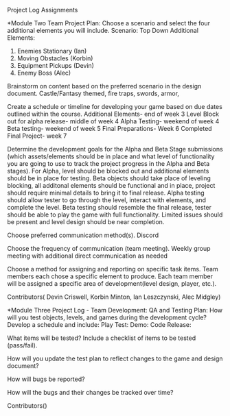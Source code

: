 Project Log Assignments

*Module Two Team Project Plan:
Choose a scenario and select the four additional elements you will include.
Scenario: Top Down 
Additional Elements:
1. Enemies Stationary (Ian)
2. Moving Obstacles (Korbin)
3. Equipment Pickups (Devin)
4. Enemy Boss (Alec)

Brainstorm on content based on the preferred scenario in the design document.
Castle/Fantasy themed, fire traps, swords, armor, 

Create a schedule or timeline for developing your game based on due dates outlined within the course.
Additional Elements- end of week 3
Level Block out for alpha release- middle of week 4
Alpha Testing- weekend of week 4
Beta testing- weekend of week 5
Final Preparations- Week 6
Completed Final Project- week 7

Determine the development goals for the Alpha and Beta Stage submissions 
(which assets/elements should be in place and what level of functionality you are going to use to track the project progress in the Alpha and Beta stages).
For Alpha, level should be blocked out and additional elements should be in place for testing. Beta objects should take place of leveling blocking, all additonal elements should be functional and in place, project should require minimal details to bring it to final release. Alpha testing should allow tester to go through the level, interact with elements, and complete the level. Beta testing should resemble the final release, tester should be able to play the game with full functionality. Limited issues should be present and level design should be near completion.

Choose preferred communication method(s).
Discord

Choose the frequency of communication (team meeting).
Weekly group meeting with additional direct communication as needed

Choose a method for assigning and reporting on specific task items.
Team members each chose a specific element to produce. Each team member will be assigned a specific area of development(level design, player, etc.).

Contributors( Devin Criswell, Korbin Minton, Ian Leszczynski, Alec Midgley)

*Module Three Project Log - Team Development: QA and Testing Plan:
How will you test objects, levels, and games during the development cycle? Develop a schedule and include:
  Play Test: 
  Demo: 
  Code Release: 

What items will be tested? Include a checklist of items to be tested (pass/fail).

How will you update the test plan to reflect changes to the game and design document?

How will bugs be reported?

How will the bugs and their changes be tracked over time?

Contributors()

